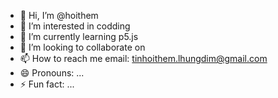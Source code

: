 - 👋 Hi, I’m @hoithem
- 👀 I’m interested in codding
- 🌱 I’m currently learning p5.js
- 💞️ I’m looking to collaborate on 
- 📫 How to reach me email: tinhoithem.lhungdim@gmail.com
- 😄 Pronouns: ...
- ⚡ Fun fact: ...

<!---
hoithem/hoithem is a ✨ special ✨ repository because its `README.md` (this file) appears on your GitHub profile.
You can click the Preview link to take a look at your changes.
--->
